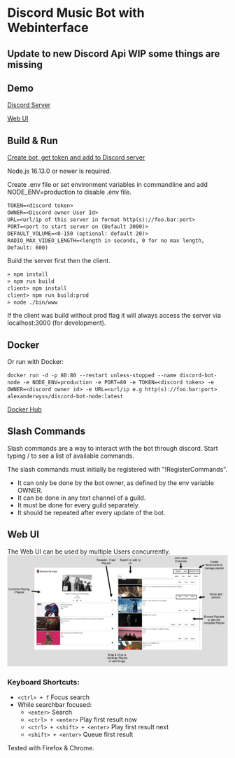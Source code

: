 # Discord Music Bot with Webinterface

## Update to new Discord Api WIP some things are missing

## Demo
[Discord Server](https://discord.gg/7v9jSsukYw)

[Web UI](https://discord-demo.wyss.tech/player/790550663280459786)

## Build & Run

[Create bot, get token and add to Discord server](https://github.com/AlexanderWyss/discord-bot-node/blob/master/DiscordBotREADME.md)

Node.js 16.13.0 or newer is required.

Create .env file or set environment variables in commandline and add NODE_ENV=production to disable .env file.
```
TOKEN=<discord token>
OWNER=<Discord owner User Id>
URL=<url/ip of this server in format http(s)://foo.bar:port>
PORT=<port to start server on (Default 3000)>
DEFAULT_VOLUME=<0-150 (optional: default 20)>
RADIO_MAX_VIDEO_LENGTH=<length in seconds, 0 for no max length, Default: 600)
```

Build the server first then the client.
```
> npm install
> npm run build
client> npm install
client> npm run build:prod
> node ./bin/www
```

If the client was build without prod flag it will always access the server via localhost:3000 (for development).

## Docker
Or run with Docker:
```
docker run -d -p 80:80 --restart unless-stopped --name discord-bot-node -e NODE_ENV=production -e PORT=80 -e TOKEN=<discord token> -e OWNER=<discord owner id> -e URL=<url/ip e.g http(s)://foo.bar:port> alexanderwyss/discord-bot-node:latest
```
[Docker Hub](https://hub.docker.com/r/alexanderwyss/discord-bot-node)

## Slash Commands
Slash commands are a way to interact with the bot through discord. Start typing / to see a list of available commands.

The slash commands must initially be registered with "!RegisterCommands".
- It can only be done by the bot owner, as defined by the env variable OWNER.
- It can be done in any text channel of a guild.
- It must be done for every guild separately.
- It should be repeated after every update of the bot.

## Web UI
The Web UI can be used by multiple Users concurrently.
![Web UI](https://raw.githubusercontent.com/AlexanderWyss/README-assets/master/discord-bot-node-web-ui.png)

### Keyboard Shortcuts:
* `<ctrl> + f` Focus search
* While searchbar focused:
    * `<enter>` Search
    * `<ctrl> + <enter>` Play first result now
    * `<ctrl> + <shift> + <enter>` Play first result next
    * `<shift> + <enter>` Queue first result

Tested with Firefox & Chrome.
